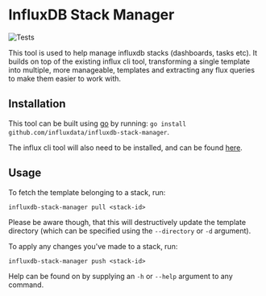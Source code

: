 # InfluxDB Stack Manager

![Tests](https://github.com/influxdata/influxdb-stack-manager/actions/workflows/test.yml/badge.svg?branch=main)

This tool is used to help manage influxdb stacks (dashboards, tasks etc).
It builds on top of the existing influx cli tool, transforming a single
template into multiple, more manageable, templates and extracting any flux
queries to make them easier to work with.

## Installation

This tool can be built using [go](https://golang.org/) by running:
`go install github.com/influxdata/influxdb-stack-manager`.

The influx cli tool will also need to be installed, and can be found
[here](https://github.com/influxdata/influxdb).


## Usage

To fetch the template belonging to a stack, run:

```
influxdb-stack-manager pull <stack-id>
```

Please be aware though, that this will destructively update the template
directory (which can be specified using the `--directory` or `-d` argument).

To apply any changes you've made to a stack, run:

```
influxdb-stack-manager push <stack-id>
```

Help can be found on by supplying an `-h` or `--help` argument to any command.

